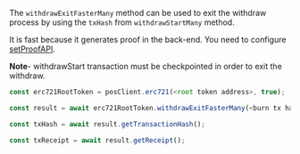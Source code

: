 The `withdrawExitFasterMany` method can be used to exit the withdraw process by using the `txHash` from `withdrawStartMany` method.


It is fast because it generates proof in the back-end. You need to configure [setProofAPI](/docs/tools/matic-js/set-proof-api).

**Note**- withdrawStart transaction must be checkpointed in order to exit the withdraw.

```js
const erc721RootToken = posClient.erc721(<root token address>, true);

const result = await erc721RootToken.withdrawExitFasterMany(<burn tx hash>);

const txHash = await result.getTransactionHash();

const txReceipt = await result.getReceipt();

```
